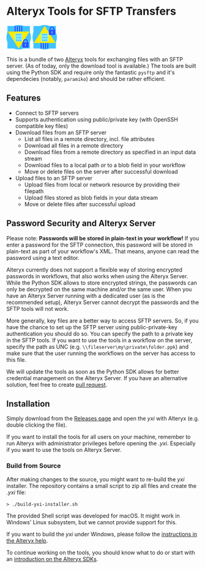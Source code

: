 # Alteryx Tools for SFTP Transfers

![Downloader Icon](SKOPOSSFTPDownload_v1.0/SKOPOSSFTPDownload_v1.0Icon.png "Downloader Icon")
![Uploader Icon](SKOPOSSFTPUpload_v1.0/SKOPOSSFTPUpload_v1.0Icon.png "Uploader Icon")

This is a bundle of two [Alteryx](https://www.alteryx.com/products/alteryx-platform/alteryx-designer) tools for exchanging files with an SFTP server. (As of today, only the download tool is available.) The tools are built using the Python SDK and require only the fantastic `pysftp` and it's dependecies (notably, `paramiko`) and should be rather efficient.

## Features

* Connect to SFTP servers
* Supports authentication using public/private key (with OpenSSH compatible key files)
* Download files from an SFTP server
    * List all files in a remote directory, incl. file attributes
    * Download all files in a remote directory
    * Download files from a remote directory as specified in an input data stream
    * Download files to a local path _or_ to a blob field in your workflow
    * Move or delete files on the server after successful download
* Upload files to an SFTP server
    * Upload files from local or network resource by providing their filepath
    * Upload files stored as blob fields in your data stream
    * Move or delete files after successful upload

## Password Security and Alteryx Server

Please note: **Passwords will be stored in plain-text in your workflow!** If you enter a password for the SFTP connection, this password will be stored in plain-text as part of your workflow's XML. That means, anyone can read the password using a text editor.

Alteryx currently does not support a flexible way of storing encrypted passwords in workflows, that also works when using the Alteryx Server. While the Python SDK allows to store encrypted strings, the passwords can only be decrypted on the same machine and/or the same user. When you have an Alteryx Server running with a dedicated user (as is the recommended setup), Alteryx Server cannot decrypt the passwords and the SFTP tools will not work.

More generally, key files are a better way to access SFTP servers. So, if you have the chance to set up the SFTP server using public-private-key authentication you should do so. You can specify the path to a private key in the SFTP tools. If you want to use the tools in a workflow on the server, specify the path as UNC (e.g. `\\fileserver\my\private\folder.ppk`) and make sure that the user running the workflows on the server has access to this file.

We will update the tools as soon as the Python SDK allows for better credential management on the Alteryx Server. If you have an alternative solution, feel free to create [pull request](https://help.github.com/en/github/collaborating-with-issues-and-pull-requests/creating-a-pull-request).

## Installation

Simply download from the [Releases page](https://github.com/SKOPOS-ELEMENTS/SFTPTools_Alteryx/releases) and open the *yxi* with Alteryx (e.g. double clicking the file).

If you want to install the tools for all users on your machine, remember to run Alteryx with administrator privileges before opening the *.yxi*. Especially if you want to use the tools on Alteryx Server.

### Build from Source

After making changes to the source, you might want to re-build the *yxi* installer. The repository contains a small script to zip all files and create the *.yxi* file:

```
> ./build-yxi-installer.sh
```

The provided Shell script was developed for macOS. It might work in Windows' Linux subsystem, but we cannot provide support for this.

If you want to build the *yxi* under Windows, please follow the [instructions in the Alteryx help](https://help.alteryx.com/developer/current/PackageTool.htm?tocpath=SDKs%7CBuild%20Custom%20Tools%7C_____7).

To continue working on the tools, you should know what to do or start with an [introduction on the Alteryx SDKs](https://help.alteryx.com/developer/current/SDK/ToolQuickStart.htm?tocpath=SDKs%7CBuild%20Custom%20Tools%7C_____1).

